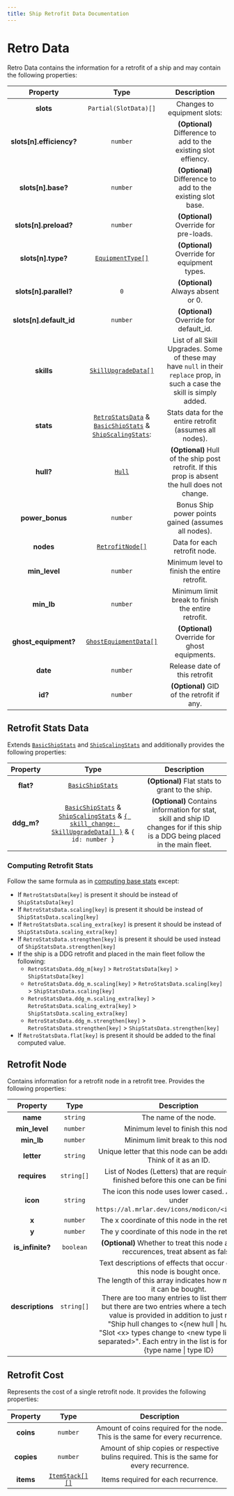 ```yaml
---
title: Ship Retrofit Data Documentation
---
```


# Retro Data

Retro Data contains the information for a retrofit of a ship and may contain the following
properties:

|         Property         |                                                                       Type                                                                        |                                                         Description                                                          |
| :----------------------: | :-----------------------------------------------------------------------------------------------------------------------------------------------: | :--------------------------------------------------------------------------------------------------------------------------: |
|        **slots**         |                                                               `Partial(SlotData)[]`                                                               |                                                 Changes to equipment slots:                                                  |
| **slots[n].efficiency?** |                                                                     `number`                                                                      |                               **(Optional)** Difference to add to the existing slot effiency.                                |
|    **slots[n].base?**    |                                                                     `number`                                                                      |                                 **(Optional)** Difference to add to the existing slot base.                                  |
|  **slots[n].preload?**   |                                                                     `number`                                                                      |                                            **(Optional)** Override for pre-loads.                                            |
|    **slots[n].type?**    |                                                 [`EquipmentType[]`](../common.md#equipment-type)                                                  |                                         **(Optional)** Override for equipment types.                                         |
|  **slots[n].parallel?**  |                                                                        `0`                                                                        |                                              **(Optional)** Always absent or 0.                                              |
| **slots[n].default_id**  |                                                                     `number`                                                                      |                                           **(Optional)** Override for default_id.                                            |
|        **skills**        |                                              [`SkillUpgradeData[]`](../common.md#skill-upgrade-data)                                              | List of all Skill Upgrades. Some of these may have `null` in their `replace` prop, in such a case the skill is simply added. |
|        **stats**         | [`RetroStatsData`](#retrofit-stats-data) & [`BasicShipStats`](./index.md#basic-ship-stats) & [`ShipScalingStats`](./index.md#scaling-ship-stats): |                                   Stats data for the entire retrofit (assumes all nodes).                                    |
|        **hull?**         |                                                            [`Hull`](../common.md#hull)                                                            |               **(Optional)** Hull of the ship post retrofit. If this prop is absent the hull does not change.                |
|     **power_bonus**      |                                                                     `number`                                                                      |                                     Bonus Ship power points gained (assumes all nodes).                                      |
|        **nodes**         |                                                        [`RetrofitNode[]`](#retrofit-node)                                                         |                                                 Data for each retrofit node.                                                 |
|      **min_level**       |                                                                     `number`                                                                      |                                         Minimum level to finish the entire retrofit.                                         |
|        **min_lb**        |                                                                     `number`                                                                      |                                      Minimum limit break to finish the entire retrofit.                                      |
|   **ghost_equipment?**   |                                                    [`GhostEquipmentData[]`](./ghost_equip.md)                                                     |                                        **(Optional)** Override for ghost equipments.                                         |
|         **date**         |                                                                     `number`                                                                      |                                                Release date of this retrofit                                                 |
|         **id?**          |                                                                     `number`                                                                      |                                          **(Optional)** GID of the retrofit if any.                                          |

## Retrofit Stats Data

Extends [`BasicShipStats`](./index.md#basic-ship-stats)
and [`ShipScalingStats`](./index.md#scaling-ship-stats) and additionally provides the following
properties:

|  Property  |                                                                                                 Type                                                                                                 |                                                            Description                                                            |
| :--------: | :--------------------------------------------------------------------------------------------------------------------------------------------------------------------------------------------------: | :-------------------------------------------------------------------------------------------------------------------------------: |
| **flat?**  |                                                                           [`BasicShipStats`](./index.md#basic-ship-stats)                                                                            |                                          **(Optional)** Flat stats to grant to the ship.                                          |
| **ddg_m?** | [`BasicShipStats`](./index.md#basic-ship-stats) & [`ShipScalingStats`](./index.md#scaling-ship-stats) & [`{ skill_change: SkillUpgradeData[] }`](../common.md#skill-upgrade-data) & `{ id: number }` | **(Optional)** Contains information for stat, skill and ship ID changes for if this ship is a DDG being placed in the main fleet. |


### Computing Retrofit Stats

Follow the same formula as in [computing base stats](./index.md#computing-base-stats) except:

- If `RetroStatsData[key]` is present it should be instead of `ShipStatsData[key]`
- If `RetroStatsData.scaling[key]` is present it should be instead of `ShipStatsData.scaling[key]`
- If `RetroStatsData.scaling_extra[key]` is present it should be instead of `ShipStatsData.scaling_extra[key]`
- If `RetroStatsData.strengthen[key]` is present it should be used instead of `ShipStatsData.strengthen[key]`
- If the ship is a DDG retrofit and placed in the main fleet follow the following:
    - `RetroStatsData.ddg_m[key]` &gt; `RetroStatsData[key]` &gt; `ShipStatsData[key]`
    - `RetroStatsData.ddg_m.scaling[key]` &gt; `RetroStatsData.scaling[key]`
      &gt; `ShipStatsData.scaling[key]`
    - `RetroStatsData.ddg_m.scaling_extra[key]` &gt; `RetroStatsData.scaling_extra[key]`
      &gt; `ShipStatsData.scaling_extra[key]`
    - `RetroStatsData.ddg_m.strengthen[key]` &gt; `RetroStatsData.strengthen[key]`
      &gt; `ShipStatsData.strengthen[key]`
- If `RetroStatsData.flat[key]` is present it should be added to the final computed value.

## Retrofit Node

Contains information for a retrofit node in a retrofit tree. Provides the following properties:

|     Property     |    Type    |                                                                                                                                                                                                                                              Description                                                                                                                                                                                                                                               |
| :--------------: | :--------: | :----------------------------------------------------------------------------------------------------------------------------------------------------------------------------------------------------------------------------------------------------------------------------------------------------------------------------------------------------------------------------------------------------------------------------------------------------------------------------------------------------: |
|     **name**     |  `string`  |                                                                                                                                                                                                                                         The name of the node.                                                                                                                                                                                                                                          |
|  **min_level**   |  `number`  |                                                                                                                                                                                                                                   Minimum level to finish this node.                                                                                                                                                                                                                                   |
|    **min_lb**    |  `number`  |                                                                                                                                                                                                                                   Minimum limit break to this node.                                                                                                                                                                                                                                    |
|    **letter**    |  `string`  |                                                                                                                                                                                                                Unique letter that this node can be addressed as. Think of it as an ID.                                                                                                                                                                                                                 |
|   **requires**   | `string[]` |                                                                                                                                                                                                       List of Nodes (Letters) that are required to be finished before this one can be finished.                                                                                                                                                                                                        |
|     **icon**     |  `string`  |                                                                                                                                                                                                 The icon this node uses lower cased. Available under `https://al.mrlar.dev/icons/modicon/<icon>.webp`.                                                                                                                                                                                                 |
|      **x**       |  `number`  |                                                                                                                                                                                                                           The x coordinate of this node in the retro graph.                                                                                                                                                                                                                            |
|      **y**       |  `number`  |                                                                                                                                                                                                                           The y coordinate of this node in the retro graph.                                                                                                                                                                                                                            |
| **is_infinite?** | `boolean`  |                                                                                                                                                                                                       **(Optional)** Whether to treat this node as infinite reccurences, treat absent as false.                                                                                                                                                                                                        |
| **descriptions** | `string[]` | Text descriptions of effects that occur each time this node is bought once.<br>The length of this array indicates how many times it can be bought.<br>There are too many entries to list them all here, but there are two entries where a technical (ID) value is provided in addition to just names:<br>"Ship hull changes to &lt;{new hull \| hull id}&gt;"<br>"Slot &lt;x&gt; types change to &lt;new type list comma separated&gt;". Each entry in the list is formatted as {type name \| type ID} |

## Retrofit Cost
Represents the cost of a single retrofit node. It provides the following properties:

|  Property  |                    Type                    |                                         Description                                         |
| :--------: | :----------------------------------------: | :-----------------------------------------------------------------------------------------: |
| **coins**  |                  `number`                  |        Amount of coins required for the node. This is the same for every recurrence.        |
| **copies** |                  `number`                  | Amount of ship copies or respective bulins required. This is the same for every recurrence. |
| **items**  | [`ItemStack[][]`](../common.md#item-stack) |                             Items required for each recurrence.                             |